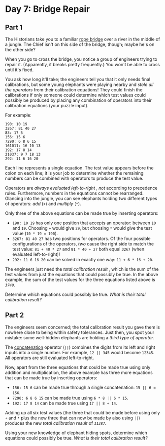 # Day 7: Bridge Repair


## Part 1
The Historians take you to a familiar [rope
bridge](https://adventofcode.com/2022/day/9) over a river in the middle of a
jungle. The Chief isn't on this side of the bridge, though; maybe he's on the
other side?

When you go to cross the bridge, you notice a group of engineers trying to
repair it. (Apparently, it breaks pretty frequently.) You won't be able to
cross until it's fixed.

You ask how long it'll take; the engineers tell you that it only needs final
calibrations, but some young elephants were playing nearby and _stole all the
operators_ from their calibration equations! They could finish the
calibrations if only someone could determine which test values could possibly
be produced by placing any combination of operators into their calibration
equations (your puzzle input).

For example:

    
    
    190: 10 19
    3267: 81 40 27
    83: 17 5
    156: 15 6
    7290: 6 8 6 15
    161011: 16 10 13
    192: 17 8 14
    21037: 9 7 18 13
    292: 11 6 16 20
    

Each line represents a single equation. The test value appears before the
colon on each line; it is your job to determine whether the remaining numbers
can be combined with operators to produce the test value.

Operators are _always evaluated left-to-right_ , _not_ according to precedence
rules. Furthermore, numbers in the equations cannot be rearranged. Glancing
into the jungle, you can see elephants holding two different types of
operators: _add_ (`+`) and _multiply_ (`*`).

Only three of the above equations can be made true by inserting operators:

  * `190: 10 19` has only one position that accepts an operator: between `10` and `19`. Choosing `+` would give `29`, but choosing `*` would give the test value (`10 * 19 = 190`).
  * `3267: 81 40 27` has two positions for operators. Of the four possible configurations of the operators, _two_ cause the right side to match the test value: `81 + 40 * 27` and `81 * 40 + 27` both equal `3267` (when evaluated left-to-right)!
  * `292: 11 6 16 20` can be solved in exactly one way: `11 + 6 * 16 + 20`.

The engineers just need the _total calibration result_ , which is the sum of
the test values from just the equations that could possibly be true. In the
above example, the sum of the test values for the three equations listed above
is _`3749`_.

Determine which equations could possibly be true. _What is their total
calibration result?_




## Part 2
The engineers seem concerned; the total calibration result you gave them is
nowhere close to being within safety tolerances. Just then, you spot your
mistake: some well-hidden elephants are holding a _third type of operator_.

The [concatenation](https://en.wikipedia.org/wiki/Concatenation) operator
(`||`) combines the digits from its left and right inputs into a single
number. For example, `12 || 345` would become `12345`. All operators are still
evaluated left-to-right.

Now, apart from the three equations that could be made true using only
addition and multiplication, the above example has three more equations that
can be made true by inserting operators:

  * `156: 15 6` can be made true through a single concatenation: `15 || 6 = 156`.
  * `7290: 6 8 6 15` can be made true using `6 * 8 || 6 * 15`.
  * `192: 17 8 14` can be made true using `17 || 8 + 14`.

Adding up all six test values (the three that could be made before using only
`+` and `*` plus the new three that can now be made by also using `||`)
produces the new _total calibration result_ of _`11387`_.

Using your new knowledge of elephant hiding spots, determine which equations
could possibly be true. _What is their total calibration result?_


